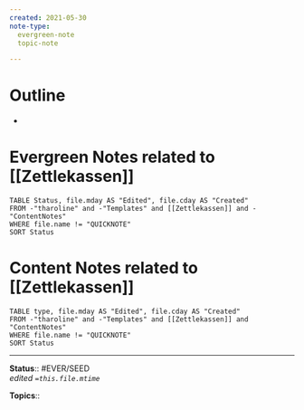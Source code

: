 ```yaml
---
created: 2021-05-30
note-type: 
  evergreen-note
  topic-note

---
```


# Outline
- 

# Evergreen Notes related to [[Zettlekassen]]
```dataview
TABLE Status, file.mday AS "Edited", file.cday AS "Created"
FROM -"tharoline" and -"Templates" and [[Zettlekassen]] and -"ContentNotes"
WHERE file.name != "QUICKNOTE"
SORT Status
```
# Content Notes related to [[Zettlekassen]]
```dataview
TABLE type, file.mday AS "Edited", file.cday AS "Created"
FROM -"tharoline" and -"Templates" and [[Zettlekassen]] and "ContentNotes"
WHERE file.name != "QUICKNOTE"
SORT Status
```

---

**Status**:: #EVER/SEED    
*edited `=this.file.mtime`*

**Topics**:: 
	
